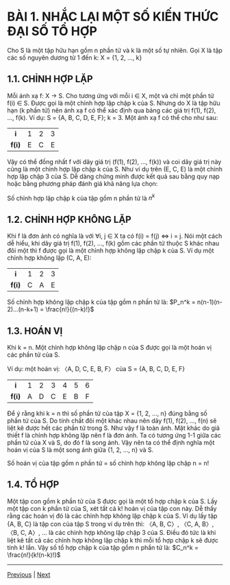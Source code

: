 # BÀI 1. NHẮC LẠI MỘT SỐ KIẾN THỨC ĐẠI SỐ TỔ HỢP

Cho S là một tập hữu hạn gồm n phần tử và k là một số tự nhiên.
Gọi X là tập các số nguyên dương từ 1 đến k: X = {1, 2, …, k}

## 1.1. CHỈNH HỢP LẶP

Mỗi ánh xạ f: X → S. Cho tương ứng với mỗi i ∈ X, một và chỉ một phần tử f(i) ∈ S. Được gọi là một chỉnh hợp lặp chập k của S.
Nhưng do X là tập hữu hạn (k phần tử) nên ánh xạ f có thể xác định qua bảng các giá trị f(1), f(2), …, f(k).
Ví dụ: S = {A, B, C, D, E, F}; k = 3. Một ánh xạ f có thể cho như sau:

|   |   |   |   |
|:-:|:-:|:-:|:-:|
| **i** | 1 | 2 | 3 |
| **f(i)** | E | C | E |

Vậy có thể đồng nhất f với dãy giá trị (f(1), f(2), …, f(k)) và coi dãy giá trị này cũng là một chỉnh hợp lặp chập k của S. Như ví dụ trên (E, C, E) là một chỉnh hợp lặp chập 3 của S. Dễ dàng chứng minh được kết quả sau bằng quy nạp hoặc bằng phương pháp đánh giá khả năng lựa chọn:

Số chỉnh hợp lặp chập k của tập gồm n phần tử là $n^k$

## 1.2. CHỈNH HỢP KHÔNG LẶP

Khi f là đơn ánh có nghĩa là với ∀i, j ∈ X ta có f(i) = f(j) ⇔ i = j. Nói một cách dễ hiểu, khi dãy giá trị f(1), f(2), …, f(k) gồm các phần tử thuộc S khác nhau đôi một thì f được gọi là một chỉnh hợp không lặp chập k của S. Ví dụ một chỉnh hợp không lặp (C, A, E):

|   |   |   |   |
|:-:|:-:|:-:|:-:|
| **i** | 1 | 2 | 3 |
| **f(i)** | C | A | E |

Số chỉnh hợp không lặp chập k của tập gồm n phần tử là: $P_n^k = n(n-1)(n-2)...(n-k+1) = \frac{n!}{(n-k)!}$

## 1.3. HOÁN VỊ

Khi k = n. Một chỉnh hợp không lặp chập n của S được gọi là một hoán vị các phần tử của S.

Ví dụ: một hoán vị: 〈A, D, C, E, B, F〉 của S = {A, B, C, D, E, F}

|   |   |   |   |   |   |   |
|:-:|:-:|:-:|:-:|:-:|:-:|:-:|
| **i** | 1 | 2 | 3 | 4 | 5 | 6 |
| **f(i)** | A | D | C | E | B | F |

Để ý rằng khi k = n thì số phần tử của tập X = {1, 2, …, n} đúng bằng số phần tử của S. Do tính chất đôi một khác nhau nên dãy f(1), f(2), …, f(n) sẽ liệt kê được hết các phần tử trong S. Như vậy f là toàn ánh. Mặt khác do giả thiết f là chỉnh hợp không lặp nên f là đơn ánh. Ta có tương ứng 1-1 giữa các phần tử của X và S, do đó f là song ánh. Vậy nên ta có thể định nghĩa một hoán vị của S là một song ánh giữa {1, 2, …, n} và S.

Số hoán vị của tập gồm n phần tử = số chỉnh hợp không lặp chập n = n!

## 1.4. TỔ HỢP

Một tập con gồm k phần tử của S được gọi là một tổ hợp chập k của S. Lấy một tập con k phần tử của S, xét tất cả k! hoán vị của tập con này. Dễ thấy rằng các hoán vị đó là các chỉnh hợp không lặp chập k của S. Ví dụ lấy tập {A, B, C} là tập con của tập S trong ví dụ trên thì: 〈A, B, C〉, 〈C, A, B〉, 〈B, C, A〉, … là các chỉnh hợp không lặp chập 3 của S. Điều đó tức là khi liệt kê tất cả các chỉnh hợp không lặp chập k thì mỗi tổ hợp chập k sẽ được tính k! lần. Vậy số tổ hợp chập k của tập gồm n phần tử là: $C_n^k = \frac{n!}{k!(n-k)!}$

---

[Previous](/Part1._Enumeration_problem/README.md) | [Next](/Part1._Enumeration_problem/Lesson2._Generation_method/README.md)
